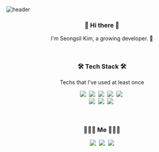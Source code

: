 ![header](https://capsule-render.vercel.app/api?type=Slice&color=004680&height=200&section=header&text=SIRI();%20&fontSize=75)

<h3 align="center">👋 Hi there 👋 </h3>
<p align="center"> I'm Seongsil Kim, a growing developer. 🌱 </p>

<br>

<h3 align="center">🛠 Tech Stack 🛠</h3>
<p align="center"> Techs that I've used at least once </p>

<p align="center">
  <img src="https://img.shields.io/badge/Java-007396?style=flat-square&logo=Java&logoColor=white"/></a>&nbsp 
  <img src="https://img.shields.io/badge/Python-3766AB?style=flat-square&logo=Python&logoColor=white"/></a>&nbsp 
  <img src="https://img.shields.io/badge/html5-E34F26?style=flat-square&logo=html5&logoColor=white"/></a>&nbsp 
  <img src="https://img.shields.io/badge/css-1572B6?style=flat-square&logo=css3&logoColor=white"/></a>&nbsp  
  <img src="https://img.shields.io/badge/Javascript-ffb13b?style=flat-square&logo=javascript&logoColor=white"/></a>&nbsp 
  <br>
  <img src="https://img.shields.io/badge/mongodb-47a248?style=flat-square&logo=mongodb&logoColor=white"/></a>&nbsp 
  <img src="https://img.shields.io/badge/Mysql-E6B91E?style=flat-square&logo=MySql&logoColor=white"/></a>&nbsp 
  <img src="https://img.shields.io/badge/aws-333664?style=flat-square&logo=amazon-aws&logoColor=white"/></a>&nbsp 
</p>

<br>

<h3 align="center"> 👩🏻‍💻  Me 👩🏻‍💻 </h3>
<p align="center">
  <a href="https://sincerity.tistory.com/"><img src="https://img.shields.io/badge/Tech%20Blog-11B48A?style=flat-square&logo=Vimeo&logoColor=white&link=https://sincerity.tistory.com/"/></a>&nbsp
  <a href="https://www.instagram.com/code._.siri/"><img src="https://img.shields.io/badge/Instagram-E4405F?style=flat-square&logo=Instagram&logoColor=white&link=https://www.instagram.com/code._.siri/"/></a>&nbsp
  <a href="mailto:kimss9303@naver.com"><img src="https://img.shields.io/badge/Gmail-d14836?style=flat-square&logo=Gmail&logoColor=white&link=kimss9303@naver.com"/></a>
</p>
